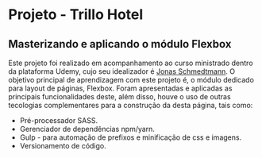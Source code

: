 # Projeto - Trillo Hotel

## Masterizando e aplicando o módulo Flexbox

Este projeto foi realizado em acompanhamento ao curso ministrado dentro da plataforma Udemy, cujo seu idealizador é [Jonas Schmedtmann](https://twitter.com/jonasschmedtman). O objetivo principal de aprendizagem com este projeto é, o módulo dedicado para layout de páginas, Flexbox. Foram apresentadas e aplicadas as principais funcionalidades deste, além disso, houve o uso de outras tecologias complementares para a construção da desta página, tais como:

- Pré-processador SASS.
- Gerenciador de dependências npm/yarn.
- Gulp - para automação de prefixos e minificação de css e imagens.
- Versionamento de código.
